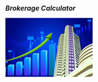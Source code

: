 ## _Brokerage Calculator_


![Description](https://github.com/Akshatamitvyas/Mini_project_265034/blob/main/1.Requirements/Stock.jpg)
